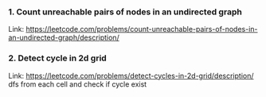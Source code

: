 ### 1. Count unreachable pairs of nodes in an undirected graph

Link: https://leetcode.com/problems/count-unreachable-pairs-of-nodes-in-an-undirected-graph/description/

### 2. Detect cycle in 2d grid

Link: https://leetcode.com/problems/detect-cycles-in-2d-grid/description/
dfs from each cell and check if cycle exist
